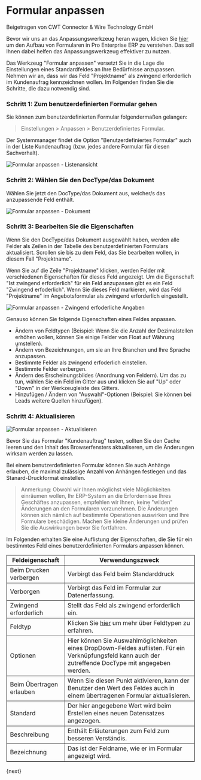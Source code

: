# Formular anpassen
<span class="text-muted contributed-by">Beigetragen von CWT Connector & Wire Technology GmbH</span>

Bevor wir uns an das Anpassungswerkzeug heran wagen, klicken Sie [hier](https://kb.frappe.io/kb/customization/form-architecture) um den Aufbau von Formularen in Pro Enterprise ERP zu verstehen. Das soll Ihnen dabei helfen das Anpassungswerkzeug effektiver zu nutzen.

Das Werkzeug "Formular anpassen" versetzt Sie in die Lage die Einstellungen eines Standardfeldes an Ihre Bedürfnisse anzupassen. Nehmen wir an, dass wir das Feld "Projektname" als zwingend erforderlich im Kundenaufrag kennzeichnen wollen. Im Folgenden finden Sie die Schritte, die dazu notwendig sind.

### Schritt 1: Zum benutzerdefinierten Formular gehen

Sie können zum benutzerdefinierten Formular folgendermaßen gelangen:

> Einstellungen > Anpassen > Benutzerdefiniertes Formular.

Der Systemmanager findet die Option "Benutzerdefiniertes Formular" auch in der Liste Kundenauftrag (bzw. jedes andere Formular für diesen Sachverhalt). 

![Formular anpassen - Listenansicht](/docs/assets/old_images/ProEnterprise/customize-form-list-view.png)

### Schritt 2: Wählen Sie den DocType/das Dokument

Wählen Sie jetzt den DocType/das Dokument aus, welcher/s das anzupassende Feld enthält.

![Formular anpassen - Dokument](/docs/assets/old_images/ProEnterprise/customize-form-document.png)

### Schritt 3: Bearbeiten Sie die Eigenschaften

Wenn Sie den DocType/das Dokument ausgewählt haben, werden alle Felder als Zeilen in der Tabelle des benutzerdefinierten Formulars aktualisiert. Scrollen sie bis zu dem Feld, das Sie bearbeiten wollen, in diesem Fall "Projektname".

Wenn Sie auf die Zeile "Projektname" klicken, werden Felder mit verschiedenen Eigenschaften für dieses Feld angezeigt. Um die Eigenschaft "Ist zwingend erforderlich" für ein Feld anzupassen gibt es ein Feld "Zwingend erfoderlich". Wenn Sie dieses Feld markieren, wird das Feld "Projektname" im Angebotsformular als zwingend erforderlich eingestellt.

![Formular anpassen - Zwingend erfoderliche Angaben](/docs/assets/old_images/ProEnterprise/customize-form-mandatory.png)

Genauso können Sie folgende Eigenschaften eines Feldes anpassen.

* Ändern von Feldtypen (Beispiel: Wenn Sie die Anzahl der Dezimalstellen erhöhen wollen, können Sie einige Felder von Float auf Währung umstellen).
* Ändern von Bezeichnungen, um sie an Ihre Branchen und Ihre Sprache anzupassen.
* Bestimmte Felder als zwingend erfoderlich einstellen.
* Bestimmte Felder verbergen.
* Ändern des Erscheinungsbildes (Anordnung von Feldern). Um das zu tun, wählen Sie ein Feld im Gitter aus und klicken Sie auf "Up" oder "Down" in der Werkzeugleiste des Gitters.
* Hinzufügen / Ändern von "Auswahl"-Optionen (Beispiel: Sie können bei Leads weitere Quellen hinzufügen).

### Schritt 4: Aktualisieren

![Formular anpassen - Aktualisieren](/docs/assets/old_images/ProEnterprise/customize-form-update.png)

Bevor Sie das Formular "Kundenauftrag" testen, sollten Sie den Cache leeren und den Inhalt des Browserfensters aktualiseren, um die Änderungen wirksam werden zu lassen.

Bei einem benutzerdefinierten Formular können Sie auch Anhänge erlauben, die maximal zulässige Anzahl von Anhängen festlegen und das Stanard-Druckformat einstellen.

> Anmerkung: Obwohl wir Ihnen möglichst viele Möglichkeiten einräumen wollen, Ihr ERP-System an die Erfordernisse Ihres Geschäftes anzupassen, empfehlen wir Ihnen, keine "wilden" Änderungen an den Formularen vorzunehmen. Die Änderungen können sich nämlich auf bestimmte Operationen auswirken und Ihre Formulare beschädigen. Machen Sie kleine Änderungen und prüfen Sie die Auswirkungen bevor Sie fortfahren.

Im Folgenden erhalten Sie eine Auflistung der Eigenschaften, die Sie für ein bestimmtes Feld eines benutzerdefinierten Formulars anpassen können.


<table border="1" width="700px">
  <tbody>
    <tr>
      <td style="text-align: center;"><b>Feldeigenschaft</b></td>
      <td style="text-align: center;"><b>Verwendungszweck</b></td>
    </tr>
    <tr>
      <td>Beim Drucken verbergen</td>
      <td>Verbirgt das Feld beim Standarddruck</td>
    </tr>
    <tr>
      <td>Verborgen</td>
      <td>Verbirgt das Feld im Formular zur Datenerfassung.</td>
    </tr>
    <tr>
      <td>Zwingend erforderlich</td>
      <td>Stellt das Feld als zwingend erforderlich ein.</td>
    </tr>
    <tr>
      <td>Feldtyp</td>
      <td>Klicken Sie <a href="/docs/user/manual/en/customize-ProEnterprise/articles/field-types">hier</a> um mehr über Feldtypen zu erfahren.</td>
    </tr>
    <tr>
      <td>Optionen</td>
      <td>Hier können Sie Auswahlmöglichkeiten eines DropDown-Feldes auflisten. Für ein Verknüpfungsfeld kann auch der zutreffende DocType mit angegeben werden.</td>
    </tr>
    <tr>
      <td>Beim Übertragen erlauben</td>
      <td>Wenn Sie diesen Punkt aktivieren, kann der Benutzer den Wert des Feldes auch in einem übertragenen Formular aktualisieren.</td>
    </tr>
    <tr>
      <td>Standard</td>
      <td>Der hier angegebene Wert wird beim Erstellen eines neuen Datensatzes angezogen.</td>
    </tr>
    <tr>
      <td>Beschreibung</td>
      <td>Enthält Erläuterungen zum Feld zum besseren Verständis.</td>
    </tr>
    <tr>
      <td>Bezeichnung</td>
      <td>Das ist der Feldname, wie er im Formular angezeigt wird.</td>
    </tr>
  </tbody>
</table>

{next}
